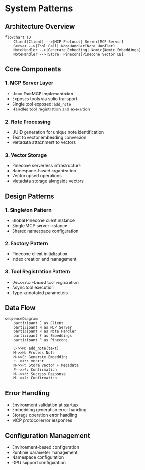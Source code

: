# System Patterns

## Architecture Overview
```mermaid
flowchart TD
    Client[Client] -->|MCP Protocol| Server[MCP Server]
    Server -->|Tool Call| NoteHandler[Note Handler]
    NoteHandler -->|Generate Embedding| Nomic[Nomic Embeddings]
    NoteHandler -->|Store| Pinecone[Pinecone Vector DB]
```

## Core Components

### 1. MCP Server Layer
- Uses FastMCP implementation
- Exposes tools via stdio transport
- Single tool exposed: `add_note`
- Handles tool registration and execution

### 2. Note Processing
- UUID generation for unique note identification
- Text to vector embedding conversion
- Metadata attachment to vectors

### 3. Vector Storage
- Pinecone serverless infrastructure
- Namespace-based organization
- Vector upsert operations
- Metadata storage alongside vectors

## Design Patterns

### 1. Singleton Pattern
- Global Pinecone client instance
- Single MCP server instance
- Shared namespace configuration

### 2. Factory Pattern
- Pinecone client initialization
- Index creation and management

### 3. Tool Registration Pattern
- Decorator-based tool registration
- Async tool execution
- Type-annotated parameters

## Data Flow
```mermaid
sequenceDiagram
    participant C as Client
    participant M as MCP Server
    participant N as Note Handler
    participant E as Embeddings
    participant P as Pinecone

    C->>M: add_note(text)
    M->>N: Process Note
    N->>E: Generate Embedding
    E-->>N: Vector
    N->>P: Store Vector + Metadata
    P-->>N: Confirmation
    N-->>M: Success Response
    M-->>C: Confirmation
```

## Error Handling
- Environment validation at startup
- Embedding generation error handling
- Storage operation error handling
- MCP protocol error responses

## Configuration Management
- Environment-based configuration
- Runtime parameter management
- Namespace configuration
- GPU support configuration
